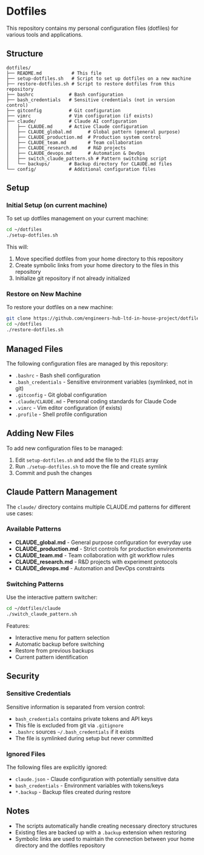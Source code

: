 # Dotfiles

This repository contains my personal configuration files (dotfiles) for various tools and applications.

## Structure

```
dotfiles/
├── README.md           # This file
├── setup-dotfiles.sh   # Script to set up dotfiles on a new machine
├── restore-dotfiles.sh # Script to restore dotfiles from this repository
├── bashrc             # Bash configuration
├── bash_credentials   # Sensitive credentials (not in version control)
├── gitconfig          # Git configuration
├── vimrc              # Vim configuration (if exists)
├── claude/            # Claude AI configuration
│   ├── CLAUDE.md      # Active Claude configuration
│   ├── CLAUDE_global.md      # Global pattern (general purpose)
│   ├── CLAUDE_production.md  # Production system control
│   ├── CLAUDE_team.md        # Team collaboration
│   ├── CLAUDE_research.md    # R&D projects
│   ├── CLAUDE_devops.md      # Automation & DevOps
│   ├── switch_claude_pattern.sh # Pattern switching script
│   └── backups/       # Backup directory for CLAUDE.md files
└── config/            # Additional configuration files
```

## Setup

### Initial Setup (on current machine)

To set up dotfiles management on your current machine:

```bash
cd ~/dotfiles
./setup-dotfiles.sh
```

This will:
1. Move specified dotfiles from your home directory to this repository
2. Create symbolic links from your home directory to the files in this repository
3. Initialize git repository if not already initialized

### Restore on New Machine

To restore your dotfiles on a new machine:

```bash
git clone https://github.com/engineers-hub-ltd-in-house-project/dotfiles.git ~/dotfiles
cd ~/dotfiles
./restore-dotfiles.sh
```

## Managed Files

The following configuration files are managed by this repository:
- `.bashrc` - Bash shell configuration
- `.bash_credentials` - Sensitive environment variables (symlinked, not in git)
- `.gitconfig` - Git global configuration
- `.claude/CLAUDE.md` - Personal coding standards for Claude Code
- `.vimrc` - Vim editor configuration (if exists)
- `.profile` - Shell profile configuration

## Adding New Files

To add new configuration files to be managed:

1. Edit `setup-dotfiles.sh` and add the file to the `FILES` array
2. Run `./setup-dotfiles.sh` to move the file and create symlink
3. Commit and push the changes

## Claude Pattern Management

The `claude/` directory contains multiple CLAUDE.md patterns for different use cases:

### Available Patterns
- **CLAUDE_global.md** - General purpose configuration for everyday use
- **CLAUDE_production.md** - Strict controls for production environments
- **CLAUDE_team.md** - Team collaboration with git workflow rules
- **CLAUDE_research.md** - R&D projects with experiment protocols
- **CLAUDE_devops.md** - Automation and DevOps constraints

### Switching Patterns
Use the interactive pattern switcher:
```bash
cd ~/dotfiles/claude
./switch_claude_pattern.sh
```

Features:
- Interactive menu for pattern selection
- Automatic backup before switching
- Restore from previous backups
- Current pattern identification

## Security

### Sensitive Credentials
Sensitive information is separated from version control:
- `bash_credentials` contains private tokens and API keys
- This file is excluded from git via `.gitignore`
- `.bashrc` sources `~/.bash_credentials` if it exists
- The file is symlinked during setup but never committed

### Ignored Files
The following files are explicitly ignored:
- `claude.json` - Claude configuration with potentially sensitive data
- `bash_credentials` - Environment variables with tokens/keys
- `*.backup` - Backup files created during restore

## Notes

- The scripts automatically handle creating necessary directory structures
- Existing files are backed up with a `.backup` extension when restoring
- Symbolic links are used to maintain the connection between your home directory and the dotfiles repository